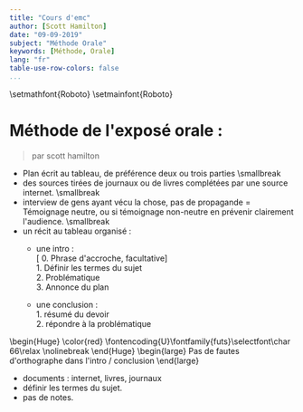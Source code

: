 ```yaml
---
title: "Cours d'emc"
author: [Scott Hamilton]
date: "09-09-2019"
subject: "Méthode Orale"
keywords: [Méthode, Orale]
lang: "fr"
table-use-row-colors: false
...
```


\setmathfont{Roboto}
\setmainfont{Roboto}

# Méthode de l'exposé orale : 

 > par scott hamilton

 * Plan écrit au tableau, de préférence deux ou trois parties
 \smallbreak
 * des sources tirées de journaux ou de livres complétées par une source internet.
 \smallbreak
 * interview de gens ayant vécu la chose, pas de propagande = 
 	Témoignage neutre, ou si témoignage non-neutre en prévenir clairement l'audience.
 \smallbreak
 * un récit au tableau organisé : 
 	* une intro :  
 		[ 0. Phrase d'accroche, facultative]  
 	 	  1. Définir les termes du sujet  
 	 	  2. Problématique  
 	 	  3. Annonce du plan

 	* une conclusion :  
 	 	  1. résumé du devoir  
 	 	  2. répondre à la problématique

\begin{Huge}
\color{red}
\fontencoding{U}\fontfamily{futs}\selectfont\char 66\relax
\nolinebreak
\end{Huge}
\begin{large}
Pas de fautes d'orthographe dans l'intro / conclusion
\end{large}  

 * documents : internet, livres, journaux
 * définir les termes du sujet.
 * pas de notes.
